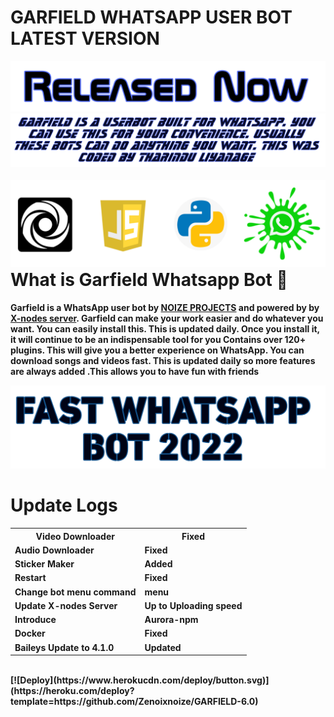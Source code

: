 # GARFIELD WHATSAPP USER BOT LATEST VERSION
<img src="/TempCloud/PicsArt_22-04-15_08-12-34-740.png">

<br>
  
 <center> <img src="/TempCloud/PicsArt_22-04-15_08-19-19-888.png"> </center>
  <br>
  <span style="float:right;"><img src="/TempCloud/PicsArt_22-04-14_23-29-34-684.png"></span>

  <br>
 
<b><h1>What is Garfield Whatsapp Bot 🐼</h1></b>
<b>Garfield is a WhatsApp user bot by [NOIZE PROJECTS](https://github.com/Zenoixnoize) 
and powered by by [X-nodes server](https://www.npmjs.com/package/aurora-npm).
Garfield can make your work easier and do whatever you want. You can easily install this. This is updated daily. Once you install it, it will continue to be an indispensable tool for you
Contains over 120+ plugins. This will give you a better experience on WhatsApp. You can download songs and videos fast. This is updated daily so more features are always added
.This allows you to have fun with friends<b>
 
  <img src="/TempCloud/PicsArt_22-04-15_10-07-10-712.png">
    
  
  <br>
  <!DOCTYPE html>
<html>
<head>


</head>
<body>

<h1>Update Logs</h1>

<table>
  <tr>
    <th>Video Downloader</th>
    <th>Fixed</th>
  </tr>
  <tr>
    <td>Audio Downloader</td>
    <td>Fixed</td>
  </tr>
  <tr>
    <td>Sticker Maker</td>
    <td>Added</td>
  </tr>
   <tr>
    <td>Restart</td>
    <td>Fixed</td>
  </tr>
   <tr>
    <tr>
    <td>Change bot menu command</td>
    <td>menu</td>
  </tr>
    <td>Update X-nodes Server</td>
    <td>Up to Uploading speed</td>
  </tr>
   <tr>
    <td>Introduce</td>
    <td>Aurora-npm</td>
  </tr>
<tr>
    <td>Docker</td>
    <td>Fixed</td>
  </tr>
  <tr>
    <td>Baileys Update to 4.1.0</td>
    <td>Updated</td>
  </tr>
</table>
 </body>
</html>

  <br>
[![Deploy](https://www.herokucdn.com/deploy/button.svg)](https://heroku.com/deploy?template=https://github.com/Zenoixnoize/GARFIELD-6.0)






  
